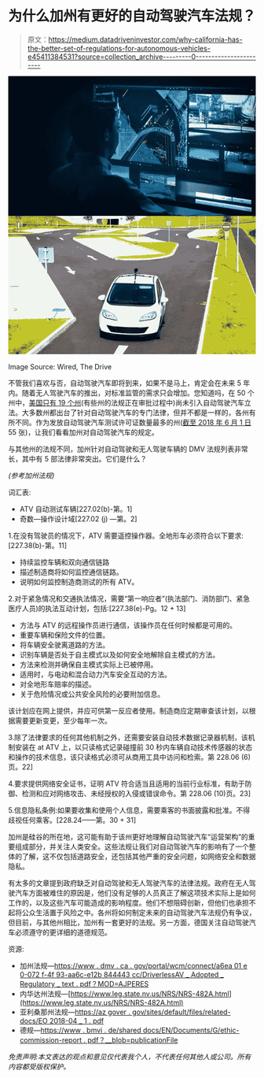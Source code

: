 # 为什么加州有更好的自动驾驶汽车法规？

> 原文：<https://medium.datadriveninvestor.com/why-california-has-the-better-set-of-regulations-for-autonomous-vehicles-e45411384531?source=collection_archive---------0----------------------->

![](img/e2f48c4c65ba77d1ad6280a9f14f2b26.png)

Image Source: Wired, The Drive

不管我们喜欢与否，自动驾驶汽车即将到来，如果不是马上，肯定会在未来 5 年内。随着无人驾驶汽车的推出，对标准监管的需求只会增加。您知道吗，在 50 个州中，[美国只有 19 个州](http://www.ncsl.org/research/transportation/autonomous-vehicles-self-driving-vehicles-enacted-legislation.aspx)(有些州的法规正在审批过程中)尚未引入自动驾驶汽车立法。大多数州都出台了针对自动驾驶汽车的专门法律，但并不都是一样的，各州有所不同。作为发放自动驾驶汽车测试许可证数量最多的州([截至 2018 年 6 月 1 日](https://www.dmv.ca.gov/portal/dmv/detail/vr/autonomous/permit)55 张)，让我们看看加州对自动驾驶汽车的规定。

与其他州的法规不同，加州针对自动驾驶和无人驾驶车辆的 DMV 法规列表非常长，其中有 5 部法律非常突出。它们是什么？

*(参考加州法规)*

词汇表:

*   ATV 自动测试车辆[227.02(b)-第。1]
*   奇数—操作设计域[227.02 (j) —第。2]

1.在没有驾驶员的情况下，ATV 需要遥控操作器。全地形车必须符合以下要求:[227.38(b)-第。11]

*   持续监控车辆和双向通信链路
*   描述制造商将如何监控通信链路。
*   说明如何监控制造商测试的所有 ATV。

2.对于紧急情况和交通执法情况，需要“第一响应者”(执法部门、消防部门、紧急医疗人员)的执法互动计划，包括:[227.38(e)-Pg。12 + 13]

*   方法与 ATV 的远程操作员进行通信，该操作员在任何时候都是可用的。
*   重要车辆和保险文件的位置。
*   将车辆安全驶离道路的方法。
*   识别车辆是否处于自主模式以及如何安全地解除自主模式的方法。
*   方法来检测并确保自主模式实际上已被停用。
*   适用时，与电动和混合动力汽车安全互动的方法。
*   对全地形车赔率的描述。
*   关于危险情况或公共安全风险的必要附加信息。

该计划应在网上提供，并应可供第一反应者使用。制造商应定期审查该计划，以根据需要更新变更，至少每年一次。

3.除了法律要求的任何其他机制之外，还需要安装自动技术数据记录器机制，该机制安装在 at ATV 上，以只读格式记录碰撞前 30 秒内车辆自动技术传感器的状态和操作的技术信息，该只读格式必须可从商用工具中访问和检索。第 228.06 (6)页。22]

4.要求提供网络安全证书，证明 ATV 符合适当且适用的当前行业标准，有助于防御、检测和应对网络攻击、未经授权的入侵或错误命令。第 228.06 (10)页。23]

5.信息隐私条例:如果要收集和使用个人信息，需要乘客的书面披露和批准。不得歧视任何乘客。[228.24——第。30 + 31]

加州是硅谷的所在地，这可能有助于该州更好地理解自动驾驶汽车“运营架构”的重要组成部分，并关注人类安全。这些法规让我们对自动驾驶汽车的影响有了一个整体的了解，这不仅包括道路安全，还包括其他严重的安全问题，如网络安全和数据隐私。

有太多的文章提到政府缺乏对自动驾驶和无人驾驶汽车的法律法规。政府在无人驾驶汽车方面被难住的原因是，他们没有足够的人员真正了解这项技术实际上是如何工作的，以及这些汽车可能造成的影响程度。他们不想阻碍创新，但他们也承担不起将公众生活置于风险之中。各州将如何制定未来的自动驾驶汽车法规仍有争议，但目前，与其他州相比，加州有一套更好的法规。另一方面，德国关注自动驾驶汽车必须遵守的更详细的道德规范。

资源:

*   加州法规—[https://www . dmv . ca . gov/portal/wcm/connect/a6ea 01 e 0-072 f-4f 93-aa6c-e12b 844443 cc/DriverlessAV _ Adopted _ Regulatory _ text . pdf？MOD=AJPERES](https://www.dmv.ca.gov/portal/wcm/connect/a6ea01e0-072f-4f93-aa6c-e12b844443cc/DriverlessAV_Adopted_Regulatory_Text.pdf?MOD=AJPERES)
*   内华达州法规—[https://www.leg.state.nv.us/NRS/NRS-482A.html](https://www.leg.state.nv.us/NRS/NRS-482A.html)
*   亚利桑那州法规—[https://az gover . gov/sites/default/files/related-docs/EO 2018-04 _ 1 . pdf](https://azgovernor.gov/sites/default/files/related-docs/eo2018-04_1.pdf)
*   德规—[https://www . bmvi . de/shared docs/EN/Documents/G/ethic-commission-report . pdf？__blob=publicationFile](https://www.bmvi.de/SharedDocs/EN/Documents/G/ethic-commission-report.pdf?__blob=publicationFile)

*免责声明:本文表达的观点和意见仅代表我个人，不代表任何其他人或公司。所有内容都受版权保护。*